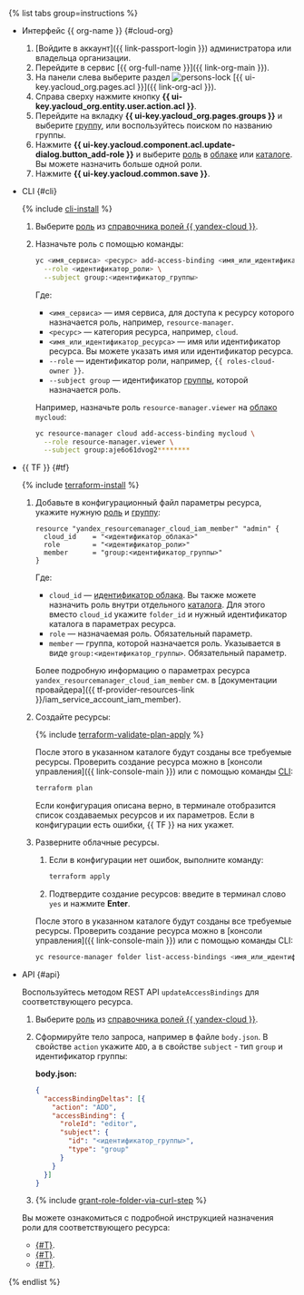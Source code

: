 {% list tabs group=instructions %}

- Интерфейс {{ org-name }} {#cloud-org}

  1. [Войдите в аккаунт]({{ link-passport-login }}) администратора или владельца организации.
  1. Перейдите в сервис [{{ org-full-name }}]({{ link-org-main }}).
  1. На панели слева выберите раздел ![persons-lock](../../_assets/console-icons/persons-lock.svg) [{{ ui-key.yacloud_org.pages.acl }}]({{ link-org-acl }}).
  1. Справа сверху нажмите кнопку **{{ ui-key.yacloud_org.entity.user.action.acl }}**.
  1. Перейдите на вкладку **{{ ui-key.yacloud_org.pages.groups }}** и выберите [группу](../../organization/concepts/groups.md), или воспользуйтесь поиском по названию группы.
  1. Нажмите **{{ ui-key.yacloud.component.acl.update-dialog.button_add-role }}** и выберите [роль](../../iam/concepts/access-control/roles.md) в [облаке](../../resource-manager/concepts/resources-hierarchy.md#cloud) или [каталоге](../../resource-manager/concepts/resources-hierarchy.md#folder). Вы можете назначить больше одной роли.
  1. Нажмите **{{ ui-key.yacloud.common.save }}**.

- CLI {#cli}

  {% include [cli-install](../cli-install.md) %}

  1. Выберите [роль](../../iam/concepts/access-control/roles.md) из [справочника ролей {{ yandex-cloud }}](../../iam/roles-reference.md).
  1. Назначьте роль с помощью команды:

     ```bash
     yc <имя_сервиса> <ресурс> add-access-binding <имя_или_идентификатор_ресурса> \
       --role <идентификатор_роли> \
       --subject group:<идентификатор_группы>
     ```

     Где:
     * `<имя_сервиса>` — имя сервиса, для доступа к ресурсу которого назначается роль, например, `resource-manager`.
     * `<ресурс>` — категория ресурса, например, `cloud`.
     * `<имя_или_идентификатор_ресурса>` — имя или идентификатор ресурса. Вы можете указать имя или идентификатор ресурса.
     * `--role` — идентификатор роли, например, `{{ roles-cloud-owner }}`.
     * `--subject group` — идентификатор [группы](../../organization/concepts/groups.md), которой назначается роль.

     Например, назначьте роль `resource-manager.viewer` на [облако](../../resource-manager/concepts/resources-hierarchy.md#folder) `mycloud`:

     ```bash
     yc resource-manager cloud add-access-binding mycloud \
       --role resource-manager.viewer \
       --subject group:aje6o61dvog2********
     ```

- {{ TF }} {#tf}

  {% include [terraform-install](../../_includes/terraform-install.md) %}

  1. Добавьте в конфигурационный файл параметры ресурса, укажите нужную [роль](../../iam/concepts/access-control/roles.md) и [группу](../../organization/concepts/groups.md):

     ```hcl
     resource "yandex_resourcemanager_cloud_iam_member" "admin" {
       cloud_id    = "<идентификатор_облака>"
       role        = "<идентификатор_роли>"
       member      = "group:<идентификатор_группы>"
     }
     ```

     Где:
     * `cloud_id` — [идентификатор облака](../../resource-manager/operations/cloud/get-id.md). Вы также можете назначить роль внутри отдельного [каталога](../../resource-manager/concepts/resources-hierarchy.md#folder). Для этого вместо `cloud_id` укажите `folder_id` и нужный идентификатор каталога в параметрах ресурса.
     * `role` — назначаемая роль. Обязательный параметр.
     * `member` — группа, которой назначается роль. Указывается в виде `group:<идентификатор_группы>`. Обязательный параметр.

     Более подробную информацию о параметрах ресурса `yandex_resourcemanager_cloud_iam_member` см. в [документации провайдера]({{ tf-provider-resources-link }}/iam_service_account_iam_member).
  1. Создайте ресурсы:

     {% include [terraform-validate-plan-apply](../../_tutorials/_tutorials_includes/terraform-validate-plan-apply.md) %}

     После этого в указанном каталоге будут созданы все требуемые ресурсы. Проверить создание ресурса можно в [консоли управления]({{ link-console-main }}) или с помощью команды [CLI](../../cli/):

     ```bash
     terraform plan
     ```

     Если конфигурация описана верно, в терминале отобразится список создаваемых ресурсов и их параметров. Если в конфигурации есть ошибки, {{ TF }} на них укажет.
  1. Разверните облачные ресурсы.
     1. Если в конфигурации нет ошибок, выполните команду:

        ```bash
        terraform apply
        ```

     1. Подтвердите создание ресурсов: введите в терминал слово `yes` и нажмите **Enter**.

     После этого в указанном каталоге будут созданы все требуемые ресурсы. Проверить создание ресурса можно в [консоли управления]({{ link-console-main }}) или с помощью команды CLI:

     ```bash
     yc resource-manager folder list-access-bindings <имя_или_идентификатор_папки>
     ```

- API {#api}

  Воспользуйтесь методом REST API `updateAccessBindings` для соответствующего ресурса.
  1. Выберите [роль](../../iam/concepts/access-control/roles.md) из [справочника ролей {{ yandex-cloud }}](../../iam/roles-reference.md).
  1. Сформируйте тело запроса, например в файле `body.json`. В свойстве `action` укажите `ADD`, а в свойстве `subject` - тип `group` и идентификатор группы:

     **body.json:**

     ```json
     {
       "accessBindingDeltas": [{
         "action": "ADD",
         "accessBinding": {
           "roleId": "editor",
           "subject": {
             "id": "<идентификатор_группы>",
             "type": "group"
           }
         }
       }]
     }
     ```

  1. {% include [grant-role-folder-via-curl-step](../iam/grant-role-folder-via-curl-step.md) %}

  Вы можете ознакомиться с подробной инструкцией назначения роли для соответствующего ресурса:
  * [{#T}](../../iam/operations/sa/set-access-bindings.md).
  * [{#T}](../../resource-manager/operations/cloud/set-access-bindings.md).
  * [{#T}](../../resource-manager/operations/folder/set-access-bindings.md).

{% endlist %}